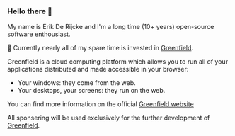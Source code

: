 ### Hello there 🧔

My name is Erik De Rijcke and I'm a long time (10+ years) open-source software enthousiast. 

🔭 Currently nearly all of my spare time is invested in [Greenfield](https://github.com/udevbe/greenfield). 

Greenfield is a cloud computing platform which allows you to run all of your applications distributed and made accessible in your browser:
- Your windows: they come from the web.
- Your desktops, your screens: they run on the web.

You can find more information on the official [Greenfield website](https://www.greenfield.app)

All sponsering will be used exclusively for the further development of [Greenfield](https://github.com/udevbe/greenfield).
